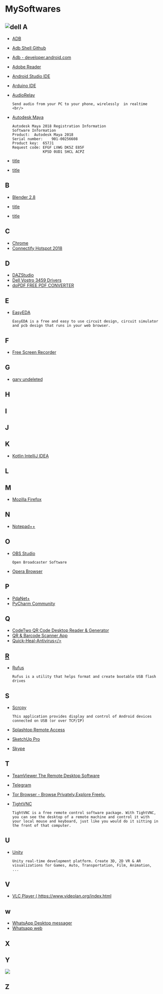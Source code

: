 # MySoftwares

## ![dell](https://github.com/SanjeevStephan/MySpace-Public/blob/master/Images/dell.png) A
* <a href="https://developer.android.com/studio/releases/platform-tools">ADB</a>
* <a href="https://github.com/MobileHacks/ADB-Shell/blob/master/ADB.md">Adb Shell Github</a>
* <a href="https://developer.android.com/studio/command-line/adb">Adb - developer.android.com </a>
* <a href="">Adobe Reader</a>
* <a href="https://developer.android.com/studio">Android Studio IDE</a>
* <a href="https://www.arduino.cc/en/Main/Software">Arduino IDE </a>
* <a href="https://audiorelay.net/">AudioRelay</a>
  
      Send audio from your PC to your phone, wirelessly  in realtime  <br/>
* <a href="http://www.autodesk.com/">Autodesk Maya</a>
      
      Autodesk Maya 2018 Registration Information
      Software Information
      Product:	Autodesk Maya 2018
      Serial number:	901-00256608
      Product key:	657J1
      Request code:	EFGF LVWG DK5Z E85F
                    KPSD 0UD1 SHCL ACPZ      
* <a href="">title</a>
* <a href="">title</a>

## B 
* <a href="">Blender 2.8</a>

* <a href="">title</a>
* <a href="">title</a>

## C
* <a href="">Chrome</a> 
* <a href="">Connectify Hotspot 2018</a>
## D
* <a href="">DAZStudio </a>
* <a href="https://www.dell.com/support/home/en-in/product-support/product/vostro-14-3459-laptop/drivers">Dell Vostro 3459 Drivers</a>
* <a href="https://www.dopdf.com/">doPDF FREE PDF CONVERTER</a>

## E
* <a href="https://easyeda.com/page/download">EasyEDA</a>

      EasyEDA is a free and easy to use circuit design, circuit simulator and pcb design that runs in your web browser.


## F
* <a href="https://www.freescreenrecording.com/">Free Screen Recorder</a>

## G
* <a href="">gary undeleted</a>
## H

## I

## J

## K
* <a href="https://kotlinlang.org/docs/tutorials/getting-started.html">Kotlin IntelliJ IDEA</a>

## L

## M
* <a href="">Mozilla Firefox</a>
## N
* <a href="https://notepad-plus-plus.org/downloads/">Notepad++</a>

## O
* <a href="https://obsproject.com/">OBS Studio</a> 

      Open Broadcaster Software
* <a href="">Opera Browser</a>
## P
* <a href="http://pdanet.co/install/">PdaNet+</a>
* <a href="https://www.jetbrains.com/pycharm/download/">PyCharm Community</a>

## Q
* <a href="https://www.codetwo.com/freeware/qr-code-desktop-reader-thanks">CodeTwo QR Code Desktop Reader & Generator</a>
* <a href="https://play.google.com/store/apps/details?id=com.gamma.scan&hl=en_IN">QR & Barcode Scanner App</a>
* <a href="https://www.filehorse.com/download-quick-heal-antivirus-pro-64/">Quick-Heal-Antivirus</>


## R
* <a href="https://rufus.ie/">Rufus</a>

      Rufus is a utility that helps format and create bootable USB flash drives

## S
* <a href="https://github.com/Genymobile/scrcpy">Scrcpy</a>
        
      This application provides display and control of Android devices connected on USB (or over TCP/IP)
* <a href="https://www.splashtop.com/downloads">Splashtop Remote Access</a>
* <a href="https://www.thepiratecity.net/softwares/sketchup-crack/">SketchUp Pro</a>
* <a href="https://www.skype.com/en/get-skype/">Skype</a>

## T
* <a href="https://www.teamviewer.com/en/">TeamViewer The Remote Desktop Software</a>
* <a href="https://desktop.telegram.org/">Telegram</a>
* <a href="https://www.torproject.org/">Tor Browser - Browse Privately.Explore Freely.</a>
* <a href="https://www.tightvnc.com/download.php">TightVNC</a>
      
      TightVNC is a free remote control software package. With TightVNC, you can see the desktop of a remote machine and control it with your local mouse and keyboard, just like you would do it sitting in the front of that computer.
## U
* <a href="https://unity3d.com/get-unity/download">Unity</a>

      Unity real-time development platform. Create 3D, 2D VR & AR visualizations for Games, Auto, Transportation, Film, Animation, ...
## V
* <a href="">VLC Player ( https://www.videolan.org/index.html</a>

## w
* <a href="https://www.whatsapp.com/download">WhatsApp Desktop messager</a>
* <a href="https://web.whatsapp.com/">Whatsapp web</a>
       
## X

## Y

<a href="https://www.filehorse.com/"><img src="https://static.filehorse.com/img/logo.png"></img></a>

## Z
